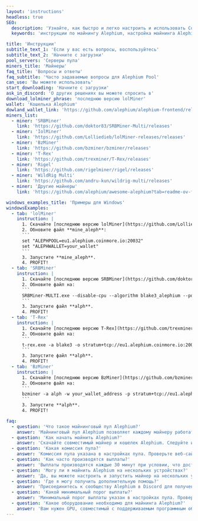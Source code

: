 ```yaml
---
layout: 'instructions'
headless: true
SEO:
  description: 'Узнайте, как быстро и легко настроить и использовать CoinMore Pool для майнинга Alephium. Подробные пошаговые инструкции помогут вам начать добычу криптовалюты прямо сейчас.'
  keywords: 'инструкции по майнингу Alephium, настройка майнинга Alephium, CoinMore Pool, руководство по майнингу, майнинг криптовалют, блокчейн, крипто майнинг, цифровой майнинг, безопасный майнинг, прибыльный майнинг'

title: 'Инструкции'
subtitle_text_1: 'Если у вас есть вопросы, воспользуйтесь'
subtitle_text_2: 'Начните с загрузки'
pool_servers: 'Серверы пула'
miners_title: 'Майнеры'
faq_title: 'Вопросы и ответы'
faq_subtitle: 'Часто задаваемые вопросы для Alephium Pool'
can_use: 'Вы можете использовать'
start_downloading: 'Начните с загрузки'
ask_in_discord: 'О других решениях вы можете спросить в'
download_lolminer_phrase: 'последнюю версию lolMiner'
wallet: 'Кошелька Alephium'
dowland_wallet_link: 'https://github.com/alephium/alephium-frontend/releases'
miners_list:
  - miner: 'SRBMiner'
    link: 'https://github.com/doktor83/SRBMiner-Multi/releases'
  - miner: 'IolMiner'
    link: 'https://github.com/Lolliedieb/lolMiner-releases/releases'
  - miner: 'BzMiner'
    link: 'https://github.com/bzminer/bzminer/releases'
  - miner: 'T-Rex'
    link: 'https://github.com/trexminer/T-Rex/releases'
  - miner: 'Rigel'
    link: 'https://github.com/rigelminer/rigel/releases'
  - miner: 'WildRig Multi'
    link: 'https://github.com/andru-kun/wildrig-multi/releases'
  - miner: 'Другие майнеры'
    link: 'https://github.com/alephium/awesome-alephium?tab=readme-ov-file#mining-software'

windows_examples_title: 'Примеры для Windows'
windowsExamples:
  - tab: 'lolMiner'
    instruction: |
      1. Скачайте [последнюю версию lolMiner](https://github.com/Lolliedieb/lolMiner-releases/releases) и распакуйте файлы.
      2. Обновите файл **mine_aleph**:
      ```
      set "ALEPHPOOL=eu1.alephium.coinmore.io:20032"
      set "ALEPHWALLET=your_wallet"
      ```
      3. Запустите **mine_aleph**.
      4. PROFIT!
  - tab: 'SRBMiner'
    instruction: |
      1. Скачайте [последнюю версию SRBMiner](https://github.com/doktor83/SRBMiner-Multi/releases) и распакуйте файлы.
      2. Обновите файл на:
      ```
      SRBMiner-MULTI.exe --disable-cpu --algorithm blake3_alephium --pool eu1.alephium.coinmore.io:20032 --wallet your_wallet_address
      ```
      3. Запустите файл **alph**.
      4. PROFIT!
  - tab: 'T-Rex'
    instruction: |
      1. Скачайте [последнюю версию T-Rex](https://github.com/trexminer/T-Rex/releases) и распакуйте файлы.
      2. Обновите файл на:
      ```
      t-rex.exe -a blake3 -o stratum+tcp://eu1.alephium.coinmore.io:20032 -u your_wallet_address -p x -w rig0
      ```
      3. Запустите файл **alph**.
      4. PROFIT!
  - tab: 'BzMiner'
    instruction: |
      1. Скачайте [последнюю версию BzMiner](https://github.com/bzminer/bzminer/releases) и распакуйте файлы.
      2. Обновите файл на:
      ```
      bzminer -a alph -w your_wallet_address -p stratum+tcp://eu1.alephium.coinmore.io:20032
      ```
      3. Запустите **alph**.
      4. PROFIT!

faq:
  - question: 'Что такое майнинговый пул Alephium?'
    answer: 'Майнинговый пул Alephium позволяет каждому майнеру работать независимо. Награда за блок идет только майнеру, который его нашел. Время поиска блока зависит от вашего хешрейта и удачи.'
  - question: 'Как начать майнить Alephium?'
    answer: 'Скачайте совместимый майнер и кошелек Alephium. Следуйте инструкциям для настройки и запуска майнера.'
  - question: 'Какая комиссия пула?'
    answer: 'Комиссия пула указана в настройках пула. Проверьте веб-сайт CoinMore Pool для получения актуальной информации.'
  - question: 'Как часто производятся выплаты?'
    answer: 'Выплаты производятся каждые 30 минут при условии, что достигнут минимальный порог выплаты.'
  - question: 'Могу ли я майнить Alephium на нескольких устройствах?'
    answer: 'Да, вы можете настроить и запустить майнер на нескольких устройствах, используя один и тот же адрес кошелька.'
  - question: 'Где я могу получить дополнительную помощь?'
    answer: 'Присоединитесь к сообществу Alephium в Discord для получения дополнительной помощи и поддержки от других майнеров.'
  - question: 'Какой минимальный порог выплаты?'
    answer: 'Минимальный порог выплаты указан в настройках пула. Проверьте веб-сайт CoinMore Pool для получения актуальной информации.'
  - question: 'Какое оборудование необходимо для майнинга Alephium?'
    answer: 'Вам нужен GPU, совместимый с поддерживаемым программным обеспечением для майнинга. Обратитесь к документации майнингового софта для конкретных требований к оборудованию.'
---
```

